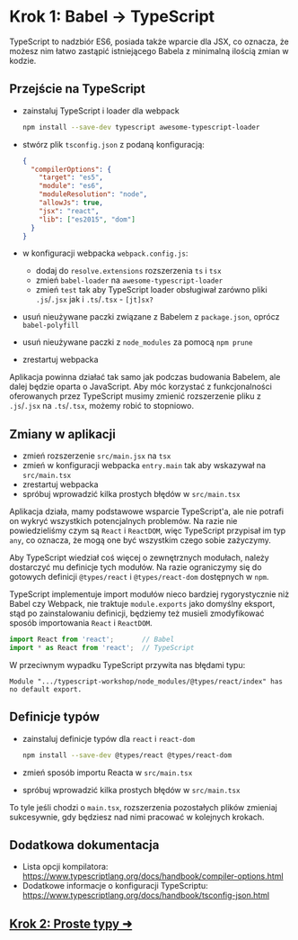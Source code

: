 # Krok 1: Babel -> TypeScript

TypeScript to nadzbiór ES6, posiada także wparcie dla JSX, co oznacza, że możesz nim łatwo zastąpić istniejącego Babela z minimalną ilością zmian w kodzie.

## Przejście na TypeScript

- zainstaluj TypeScript i loader dla webpack 

  ```sh
  npm install --save-dev typescript awesome-typescript-loader
  ```

- stwórz plik `tsconfig.json` z podaną konfiguracją:

  ```json
  {
    "compilerOptions": {
      "target": "es5",
      "module": "es6",
      "moduleResolution": "node",
      "allowJs": true,
      "jsx": "react",
      "lib": ["es2015", "dom"]
    }
  }
  ```

- w konfiguracji webpacka `webpack.config.js`:
    - dodaj do `resolve.extensions` rozszerzenia `ts` i `tsx`
    - zmień `babel-loader` na `awesome-typescript-loader`
    - zmień `test` tak aby TypeScript loader obsługiwał zarówno pliki `.js`/`.jsx` jak i `.ts`/`.tsx` - `[jt]sx?`
- usuń nieużywane paczki związane z Babelem z `package.json`, oprócz `babel-polyfill`
- usuń nieużywane paczki z `node_modules` za pomocą `npm prune`
- zrestartuj webpacka

Aplikacja powinna działać tak samo jak podczas budowania Babelem, ale dalej będzie oparta o JavaScript. 
Aby móc korzystać z funkcjonalności oferowanych przez TypeScript musimy zmienić rozszerzenie pliku z `.js`/`.jsx` na `.ts`/`.tsx`, możemy robić to stopniowo.

## Zmiany w aplikacji

- zmień rozszerzenie `src/main.jsx` na `tsx`
- zmień w konfiguracji webpacka `entry.main` tak aby wskazywał na `src/main.tsx`
- zrestartuj webpacka
- spróbuj wprowadzić kilka prostych błędów w `src/main.tsx`

Aplikacja działa, mamy podstawowe wsparcie TypeScript'a, ale nie potrafi on wykryć wszystkich potencjalnych problemów. 
Na razie nie powiedzieliśmy czym są `React` i `ReactDOM`, więc TypeScript przypisał im typ `any`, co oznacza, że mogą one być wszystkim czego sobie zażyczymy.

Aby TypeScript wiedział coś więcej o zewnętrznych modułach, należy dostarczyć mu definicje tych modułów. Na razie ograniczymy się do gotowych definicji `@types/react` i `@types/react-dom` dostępnych w `npm`.

TypeScript implementuje import modułów nieco bardziej rygorystycznie niż Babel czy Webpack, nie traktuje `module.exports` jako domyślny eksport, stąd po zainstalowaniu definicji, będziemy też musieli zmodyfikować sposób importowania `React` i `ReactDOM`.

```ts
import React from 'react';       // Babel
import * as React from 'react';  // TypeScript
```

W przeciwnym wypadku TypeScript przywita nas błędami typu:

```
Module ".../typescript-workshop/node_modules/@types/react/index" has no default export.
```

## Definicje typów

- zainstaluj definicje typów dla `react` i `react-dom`

  ```sh
  npm install --save-dev @types/react @types/react-dom
  ```

- zmień sposób importu Reacta w `src/main.tsx`
- spróbuj wprowadzić kilka prostych błędów w `src/main.tsx`

To tyle jeśli chodzi o `main.tsx`, rozszerzenia pozostałych plików zmieniaj sukcesywnie, gdy będziesz nad nimi pracować w kolejnych krokach.

## Dodatkowa dokumentacja

- Lista opcji kompilatora: https://www.typescriptlang.org/docs/handbook/compiler-options.html
- Dodatkowe informacje o konfiguracji TypeScriptu: https://www.typescriptlang.org/docs/handbook/tsconfig-json.html

## [Krok 2: Proste typy ➜](./step-2.md)
